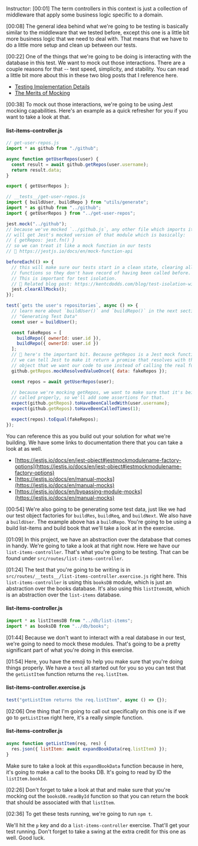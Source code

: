 Instructor: [00:01] The term controllers in this context is just a collection of middleware that apply some business logic specific to a domain.

[00:08] The general idea behind what we're going to be testing is basically similar to the middleware that we tested before, except this one is a little bit more business logic that we need to deal with. That means that we have to do a little more setup and clean up between our tests.

[00:22] One of the things that we're going to be doing is interacting with the database in this test. We want to mock out those interactions. There are a couple reasons for that -- test speed, simplicity, and stability. You can read a little bit more about this in these two blog posts that I reference here.

- [Testing Implementation Details](https://kentcdodds.com/blog/testing-implementation-details)
- [The Merits of Mocking](https://kentcdodds.com/blog/the-merits-of-mocking)

[00:38] To mock out those interactions, we're going to be using Jest mocking capabilities. Here's an example as a quick refresher for you if you want to take a look at that.

#### list-items-controller.js

```javascript
// get-user-repos.js
import * as github from "./github";

async function getUserRepos(user) {
  const result = await github.getRepos(user.username);
  return result.data;
}

export { getUserRepos };

// __tests__/get-user-repos.js
import { buildUser, buildRepo } from "utils/generate";
import * as github from "../github";
import { getUserRepos } from "../get-user-repos";

jest.mock("../github");
// because we've mocked `../github.js`, any other file which imports it
// will get Jest's mocked version of that module which is basically:
// { getRepos: jest.fn() }
// so we can treat it like a mock function in our tests
// 📜 https://jestjs.io/docs/en/mock-function-api

beforeEach(() => {
  // this will make sure our tests start in a clean state, clearing all mock
  // functions so they don't have record of having been called before.
  // This is important for test isolation.
  // 📜 Related blog post: https://kentcdodds.com/blog/test-isolation-with-react
  jest.clearAllMocks();
});

test(`gets the user's repositories`, async () => {
  // learn more about `buildUser()` and `buildRepo()` in the next section
  // "Generating Test Data"
  const user = buildUser();

  const fakeRepos = [
    buildRepo({ ownerId: user.id }),
    buildRepo({ ownerId: user.id })
  ];
  // 🦉 here's the important bit. Because getRepos is a Jest mock function,
  // we can tell Jest to make it return a promise that resolves with the
  // object that we want our code to use instead of calling the real function.
  github.getRepos.mockResolvedValueOnce({ data: fakeRepos });

  const repos = await getUserRepos(user);

  // because we're mocking getRepos, we want to make sure that it's being
  // called properly, so we'll add some assertions for that.
  expect(github.getRepos).toHaveBeenCalledWith(user.username);
  expect(github.getRepos).toHaveBeenCalledTimes(1);

  expect(repos).toEqual(fakeRepos);
});
```

You can reference this as you build out your solution for what we're building. We have some links to documentation there that you can take a look at as well.

- [https://jestjs.io/docs/en/jest-object#jestmockmodulename-factory-options](https://jestjs.io/docs/en/jest-object#jestmockmodulename-factory-options)
- [https://jestjs.io/docs/en/manual-mocks](https://jestjs.io/docs/en/manual-mocks)
- [https://jestjs.io/docs/en/bypassing-module-mocks](https://jestjs.io/docs/en/manual-mocks)

[00:54] We're also going to be generating some test data, just like we had our test object factories for `buildRes`, `buildReq`, and `buildNext`.
We also have a `buildUser`. The example above has a `buildRepo`. You're going to be using a build list-items and build book that we'll take a look at in the exercise.

[01:09] In this project, we have an abstraction over the database that comes in handy.
We're going to take a look at that right now. Here we have our `list-items-controller`. That's what you're going to be testing. That can be found under `src/routes/list-items-controller`.

[01:24] The test that you're going to be writing is in `src/routes/__tests__/list-items-controller.exercise.js` right here.
This `list-items-controller` is using this `booksDB` module, which is just an abstraction over the books database. It's also using this `listItemsDB`, which is an abstraction over the `list-items` database.

#### list-items-controller.js

```javascript
import * as listItemsDB from "../db/list-items";
import * as booksDB from "../db/books";
```

[01:44] Because we don't want to interact with a real database in our test, we're going to need to mock these modules.
That's going to be a pretty significant part of what you're doing in this exercise.

[01:54] Here, you have the emoji to help you make sure that you're doing things properly.
We have a `test` all started out for you so you can test that the `getListItem` function returns the `req.listItem`.

#### list-items-controller.exercise.js

```javascript
test("getListItem returns the req.listItem", async () => {});
```

[02:06] One thing that I'm going to call out specifically on this one is if we go to `getListItem` right here, it's a really simple function.

#### list-items-controller.js

```javascript
async function getListItem(req, res) {
  res.json({ listItem: await expandBookData(req.listItem) });
}
```

Make sure to take a look at this `expandBookData` function because in here, it's going to make a call to the books DB.
It's going to read by ID the `listItem.bookId`.

[02:26] Don't forget to take a look at that and make sure that you're mocking out the `booksDB.readById` function so that you can return the book that should be associated with that `listItem`.

[02:36] To get these tests running, we're going to run `npm t`.

We'll hit the `p` key and do a `list-items-controller` exercise.
That'll get your test running. Don't forget to take a swing at the extra credit for this one as well. Good luck.
